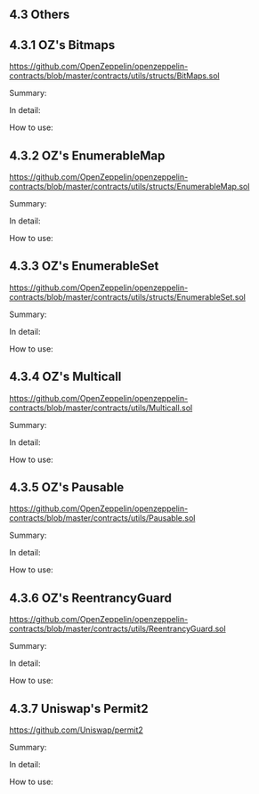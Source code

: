 ## 4.3 Others
## 4.3.1 OZ's Bitmaps
https://github.com/OpenZeppelin/openzeppelin-contracts/blob/master/contracts/utils/structs/BitMaps.sol

Summary:

In detail:

How to use:
## 4.3.2 OZ's EnumerableMap
https://github.com/OpenZeppelin/openzeppelin-contracts/blob/master/contracts/utils/structs/EnumerableMap.sol

Summary:

In detail:

How to use:
## 4.3.3 OZ's EnumerableSet
https://github.com/OpenZeppelin/openzeppelin-contracts/blob/master/contracts/utils/structs/EnumerableSet.sol

Summary:

In detail:

How to use:
## 4.3.4 OZ's Multicall
https://github.com/OpenZeppelin/openzeppelin-contracts/blob/master/contracts/utils/Multicall.sol

Summary:

In detail:

How to use:
## 4.3.5 OZ's Pausable
https://github.com/OpenZeppelin/openzeppelin-contracts/blob/master/contracts/utils/Pausable.sol

Summary:

In detail:

How to use:
## 4.3.6 OZ's ReentrancyGuard
https://github.com/OpenZeppelin/openzeppelin-contracts/blob/master/contracts/utils/ReentrancyGuard.sol

Summary:

In detail:

How to use:
## 4.3.7 Uniswap's Permit2
https://github.com/Uniswap/permit2

Summary:

In detail:

How to use: